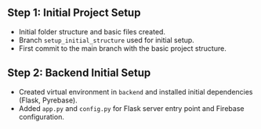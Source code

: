## Step 1: Initial Project Setup
- Initial folder structure and basic files created.
- Branch `setup_initial_structure` used for initial setup.
- First commit to the main branch with the basic project structure.

## Step 2: Backend Initial Setup
- Created virtual environment in `backend` and installed initial dependencies (Flask, Pyrebase).
- Added `app.py` and `config.py` for Flask server entry point and Firebase configuration.

